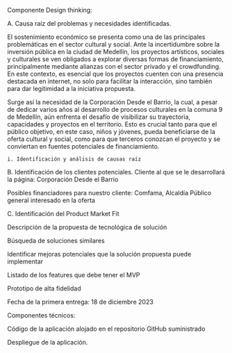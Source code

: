Componente Design thinking: 

A. Causa raíz del problemas y necesidades identificadas. 

El sostenimiento económico se presenta como una de las principales problemáticas en el sector cultural y social. Ante la incertidumbre sobre la inversión pública en la ciudad de Medellín, los proyectos artísticos, sociales y culturales se ven obligados a explorar diversas formas de financiamiento, principalmente mediante alianzas con el sector privado y el crowdfunding. En este contexto, es esencial que los proyectos cuenten con una presencia destacada en internet, no solo para facilitar la interacción, sino también para dar legitimidad a la iniciativa propuesta.

Surge así la necesidad de la Corporación Desde el Barrio, la cual, a pesar de dedicar varios años al desarrollo de procesos culturales en la comuna 9 de Medellín, aún enfrenta el desafío de visibilizar su trayectoria, capacidades y proyectos en el territorio. Esto es crucial tanto para que el público objetivo, en este caso, niños y jóvenes, pueda beneficiarse de la oferta cultural y social, como para que terceros conozcan el proyecto y se conviertan en fuentes potenciales de financiamiento.

    i. Identificación y análisis de causas raíz 

B. Identificación de los clientes potenciales. 
Cliente al que se le desarrollará la página: Corporación Desde el Barrio

Posibles financiadores para nuestro cliente: Comfama, Alcaldía
Público general interesado en la oferta 

C. Identificación del Product Market Fit 

Descripción de la propuesta de tecnológica de solución 

Búsqueda de soluciones similares 

Identificar mejoras potenciales que la solución propuesta puede implementar 

Listado de los features que debe tener el MVP  

Prototipo de alta fidelidad 

Fecha de la primera entrega: 18 de diciembre 2023 

 

Componentes técnicos: 

Código de la aplicación alojado en el repositorio GitHub suministrado  

Despliegue de la aplicación. 
